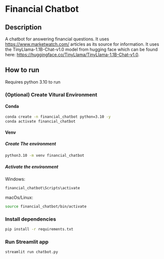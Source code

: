 # Financial Chatbot
## Description
A chatbot for answering financial questions. It uses https://www.marketwatch.com/ articles as its source for information. It uses the TinyLlama-1.1B-Chat-v1.0 model from hugging face which can be found here: https://huggingface.co/TinyLlama/TinyLlama-1.1B-Chat-v1.0.
## How to run
Requires python 3.10 to run
### (Optional) Create Vitural Environment
#### Conda
```bash
conda create -n financial_chatbot python=3.10 -y
conda activate financial_chatbot
```

#### Venv
##### Create The environment
```bash
python3.10 -m venv financial_chatbot
```
##### Activate the environment
Windows:
```bash
financial_chatbot\Scripts\activate
```
macOs/Linux:
```bash
source financial_chatbot/bin/activate
```
### Install dependencies
```bash
pip install -r requirements.txt
```
### Run Streamlit app
```bash
streamlit run chatbot.py
```
